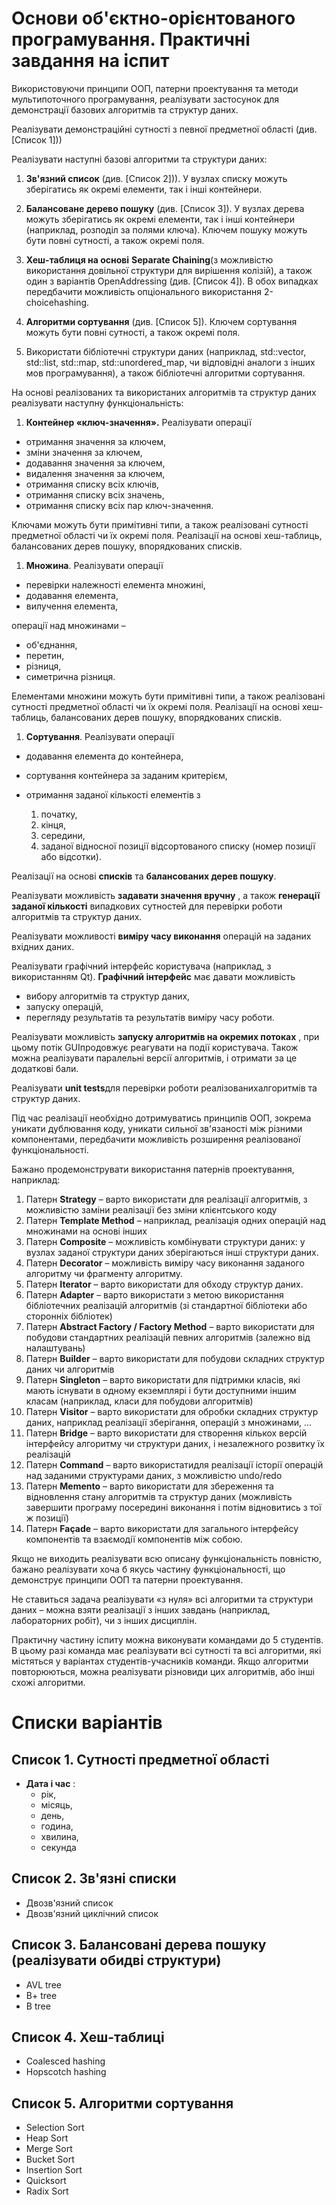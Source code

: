 # Основи об&#39;єктно-орієнтованого програмування. Практичні завдання на іспит

Використовуючи принципи ООП, патерни проектування та методи мультипоточного програмування, реалізувати застосунок для демонстрації базових алгоритмів та структур даних.

Реалізувати демонстраційні сутності з певної предметної області (див. [Список 1]))

Реалізувати наступні базові алгоритми та структури даних:

1. **Зв&#39;язний список** (див. [Список 2])).
У вузлах списку можуть зберігатись як окремі елементи, так і інші контейнери.

2. **Балансоване дерево пошуку** (див. [Список 3]).
У вузлах дерева можуть зберігатись як окремі елементи, так і інші контейнери (наприклад, розподіл за полями ключа). Ключем пошуку можуть бути повні сутності, а також окремі поля.

3. **Хеш-таблиця на основі**  **Separate Chaining**(з можливістю використання довільної структури для вирішення колізій), а також один з варіантів OpenAddressing (див. [Список 4]). В обох випадках передбачити можливість опціонального використання 2-choicehashing.
4. **Алгоритми сортування** (див. [Список 5]).
Ключем сортування можуть бути повні сутності, а також окремі поля.

5. Використати бібліотечні структури даних (наприклад, std::vector, std::list, std::map, std::unordered\_map, чи відповідні аналоги з інших мов програмування), а також бібліотечні алгоритми сортування.

На основі реалізованих та використаних алгоритмів та структур даних реалізувати наступну функціональність:

1. **Контейнер «ключ-значення».** Реалізувати операції

- отримання значення за ключем,
- зміни значення за ключем,
- додавання значення за ключем,
- видалення значення за ключем,
- отримання списку всіх ключів,
- отримання списку всіх значень,
- отримання списку всіх пар ключ-значення.

Ключами можуть бути примітивні типи, а також реалізовані сутності предметної області чи їх окремі поля. Реалізації на основі хеш-таблиць, балансованих дерев пошуку, впорядкованих списків.

1. **Множина**. Реалізувати операції

- перевірки належності елемента множині,
- додавання елемента,
- вилучення елемента,

операції над множинами –

- об&#39;єднання,
- перетин,
- різниця,
- симетрична різниця.

Елементами множини можуть бути примітивні типи, а також реалізовані сутності предметної області чи їх окремі поля. Реалізації на основі хеш-таблиць, балансованих дерев пошуку, впорядкованих списків.

1. **Сортування**. Реалізувати операції

- додавання елемента до контейнера,
- сортування контейнера за заданим критерієм,
- отримання заданої кількості елементів з

    1. початку,
    2. кінця,
    3. середини,
    4. заданої відносної позиції відсортованого списку (номер позиції або відсотки).

Реалізації на основі **списків** та **балансованих дерев пошуку**.

Реалізувати можливість **задавати значення вручну** , а також **генерації заданої кількості** випадкових сутностей для перевірки роботи алгоритмів та структур даних.

Реалізувати можливості **виміру часу виконання** операцій на заданих вхідних даних.

Реалізувати графічний інтерфейс користувача (наприклад, з використанням Qt). **Графічний інтерфейс** має давати можливість

- вибору алгоритмів та структур даних,
- запуску операцій,
- перегляду результатів та результатів виміру часу роботи.

Реалізувати можливість **запуску алгоритмів на окремих потоках** , при цьому потік GUIпродовжує реагувати на події користувача. Також можна реалізувати паралельні версії алгоритмів, і отримати за це додаткові бали.

Реалізувати **unit tests**для перевірки роботи реалізованихалгоритмів та структур даних.

Під час реалізації необхідно дотримуватись принципів ООП, зокрема уникати дублювання коду, уникати сильної зв&#39;язаності між різними компонентами, передбачити можливість розширення реалізованої функціональності.

Бажано продемонструвати використання патернів проектування, наприклад:

1. Патерн **Strategy** – варто використати для реалізації алгоритмів, з можливістю заміни реалізації без зміни клієнтського коду
2. Патерн **Template Method** – наприклад, реалізація одних операцій над множинами на основі інших
3. Патерн **Composite** – можливість комбінувати структури даних: у вузлах заданої структури даних зберігаються інші структури даних.
4. Патерн **Decorator** – можливість виміру часу виконання заданого алгоритму чи фрагменту алгоритму.
5. Патерн **Iterator** – варто використати для обходу структур даних.
6. Патерн **Adapter** – варто використати з метою використання бібліотечних реалізацій алгоритмів (зі стандартної бібліотеки або сторонніх бібліотек)
7. Патерн **Abstract Factory / Factory Method** – варто використати для побудови стандартних реалізацій певних алгоритмів (залежно від налаштувань)
8. Патерн **Builder** – варто використати для побудови складних структур даних чи алгоритмів
9. Патерн **Singleton** – варто використати для підтримки класів, які мають існувати в одному екземплярі і бути доступними іншим класам (наприклад, класи для побудови алгоритмів)
10. Патерн **Visitor** – варто використати для обробки складних структур даних, наприклад реалізації зберігання, операцій з множинами, …
11. Патерн **Bridge** – варто використати для створення кількох версій інтерфейсу алгоритму чи структури даних, і незалежного розвитку їх реалізацій
12. Патерн **Command** – варто використатидля реалізації історії операцій над заданими структурами даних, з можливістю undo/redo
13. Патерн **Memento** – варто використати для збереження та відновлення стану алгоритмів та структур даних (можливість завершити програму посередині виконання і потім відновитись з тої ж позиції)
14. Патерн **Façade** – варто використати для загального інтерфейсу компонентів та взаємодії компонентів між собою.

Якщо не виходить реалізувати всю описану функціональність повністю, бажано реалізувати хоча б якусь частину функціональності, що демонструє принципи ООП та патерни проектування.

Не ставиться задача реалізувати «з нуля» всі алгоритми та структури даних – можна взяти реалізації з інших завдань (наприклад, лабораторних робіт), чи з інших дисциплін.

Практичну частину іспиту можна виконувати командами до 5 студентів. В цьому разі команда має реалізувати всі сутності та всі алгоритми, які містяться у варіантах студентів-учасників команди. Якщо алгоритми повторюються, можна реалізувати різновиди цих алгоритмів, або інші схожі алгоритми.

# Списки варіантів

## Список 1. Сутності предметної області

- **Дата і час** :
  - рік,
  - місяць,
  - день,
  - година,
  - хвилина,
  - секунда

## Список 2. Зв&#39;язні списки

- Двозв&#39;язний список
- Двозв&#39;язний циклічний список

## Список 3. Балансовані дерева пошуку (реалізувати обидві структури)

- AVL tree
- B+ tree
- B tree

## Список 4. Хеш-таблиці

- Coalesced hashing
- Hopscotch hashing

## Список 5. Алгоритми сортування

- Selection Sort
- Heap Sort
- Merge Sort
- Bucket Sort
- Insertion Sort
- Quicksort
- Radix Sort
